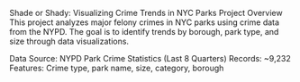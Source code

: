 Shade or Shady: Visualizing Crime Trends in NYC Parks
Project Overview
This project analyzes major felony crimes in NYC parks using crime data from the NYPD. The goal is to identify trends by borough, park type, and size through data visualizations.

Data
Source: NYPD Park Crime Statistics (Last 8 Quarters)
Records: ~9,232
Features: Crime type, park name, size, category, borough
